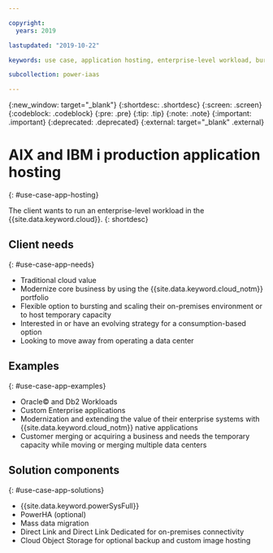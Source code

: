 ```yaml
---

copyright:
  years: 2019

lastupdated: "2019-10-22"

keywords: use case, application hosting, enterprise-level workload, bursting, scaling, Db2 workloads

subcollection: power-iaas

---
```


{:new_window: target="_blank"}
{:shortdesc: .shortdesc}
{:screen: .screen}
{:codeblock: .codeblock}
{:pre: .pre}
{:tip: .tip}
{:note: .note}
{:important: .important}
{:deprecated: .deprecated}
{:external: target="_blank" .external}

# AIX and IBM i production application hosting
{: #use-case-app-hosting}

The client wants to run an enterprise-level workload in the {{site.data.keyword.cloud}}.
{: shortdesc}

## Client needs
{: #use-case-app-needs}

* Traditional cloud value
* Modernize core business by using the {{site.data.keyword.cloud_notm}} portfolio
* Flexible option to bursting and scaling their on-premises environment or to host temporary capacity
* Interested in or have an evolving strategy for a consumption-based option
* Looking to move away from operating a data center

## Examples
{: #use-case-app-examples}

* Oracle&copy; and Db2 Workloads
* Custom Enterprise applications
* Modernization and extending the value of their enterprise systems with {{site.data.keyword.cloud_notm}} native applications
* Customer merging or acquiring a business and needs the temporary capacity while moving or merging multiple data centers

## Solution components
{: #use-case-app-solutions}

* {{site.data.keyword.powerSysFull}}
* PowerHA (optional)
* Mass data migration
* Direct Link and Direct Link Dedicated for on-premises connectivity
* Cloud Object Storage for optional backup and custom image hosting
